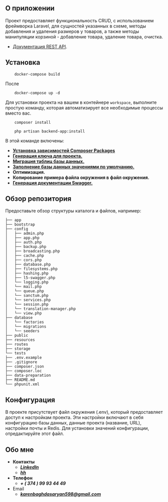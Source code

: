 ## О приложении
Проект предоставляет функциональность  CRUD, с использованием фреймворка Laravel, для сущностей указанных в
схеме, методы добавления и удаления размеров у товаров, а также методы манипуляции
корзиной - добавление товара, удаление товара, очистка.

- [Документация REST API](http://api.products.test/documentation).

## Установка

```
    docker-compose build
```

После

```
    docker-compose up -d
```

Для установки проекта на вашем в контейнере `workspace`, выполните простую команду, которая автоматизирует все необходимые процессы вместо вас.

```
    composer install
```

```
    php artisan backend-app:install
```

В этой команде включены:
- **[Установка зависимостей Composer Packages](https://laravel.com/docs/4.2#install-composer)**
- **[Генерация ключа для проекта.](https://laravel.com/docs/7.x/installation#configuration)**
- **[Миграция таблиц базы данных.](https://laravel.com/docs/9.x/migrations#running-migrations)**
- **[Заполнение базы данных значениями по умолчанию.](https://laravel.com/docs/9.x/seeding#running-seeders)**
- **Оптимизация.**
- **Копирование примера файла окружения в файл окружения.**
- **[Генерация документации Swagger.](https://swagger.io/)**

## Обзор репозитория

Предоставьте обзор структуры каталога и файлов, например:
```
├── app
├── bootstrap
├── config
│   ├── admin.php
│   ├── app.php
│   ├── auth.php
│   ├── backup.php
│   ├── broadcasting.php
│   ├── cache.php
│   ├── cors.php
│   ├── database.php
│   ├── filesystems.php
│   ├── hashing.php
│   ├── l5-swagger.php
│   └── logging.php
│   └── mail.php
│   └── queue.php
│   └── sanctum.php
│   └── services.php
│   └── session.php
│   └── translation-manager.php
│   └── view.php
├── database
│   └── factories
│   └── migrations
│   └── seeders
├── public
├── resources
├── routes
├── storage
└── tests
├── .env.example
├── .gitignore
├── composer.json
├── composer.loc
├── data-preparation
├── README.md
└── phpunit.xml
```

## Конфигурация

В проекте присутствует файл окружения (.env), который предоставляет доступ к настройкам проекта. Эти настройки включают в себя конфигурацию базы данных, данные проекта (название, URL), настройки почты и Redis. Для установки значений конфигурации, отредактируйте этот файл.

## Обо мне

- **Контакты**
    - ***[LinkedIn](https://www.linkedin.com/in/karbagh/)***
    - ***[hh](https://hh.ru/resume/edbb565aff0b5cc6070039ed1f376c654d6c6e)***
- **Телефон**
    - ***+ ( 374 ) 99 93 44 49***
- Email
    - ***[karenbaghdasaryan598@gmail.com](karenbaghdasaryan598@gmail.com)***

